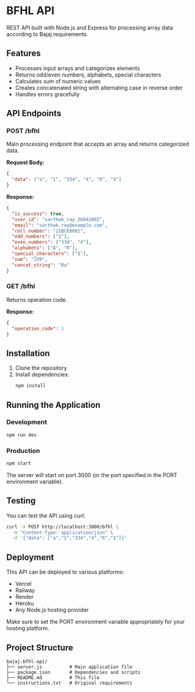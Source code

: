 # BFHL API

REST API built with Node.js and Express for processing array data according to Bajaj requirements.

## Features

- Processes input arrays and categorizes elements
- Returns odd/even numbers, alphabets, special characters
- Calculates sum of numeric values
- Creates concatenated string with alternating case in reverse order
- Handles errors gracefully

## API Endpoints

### POST /bfhl
Main processing endpoint that accepts an array and returns categorized data.

**Request Body:**
```json
{
  "data": ["a", "1", "334", "4", "R", "$"]
}
```

**Response:**
```json
{
  "is_success": true,
  "user_id": "sarthak_ray_26042002",
  "email": "sarthak.ray@example.com",
  "roll_number": "21BCE0001",
  "odd_numbers": ["1"],
  "even_numbers": ["334", "4"],
  "alphabets": ["A", "R"],
  "special_characters": ["$"],
  "sum": "339",
  "concat_string": "Ra"
}
```

### GET /bfhl
Returns operation code.

**Response:**
```json
{
  "operation_code": 1
}
```

## Installation

1. Clone the repository
2. Install dependencies:
   ```bash
   npm install
   ```

## Running the Application

### Development
```bash
npm run dev
```

### Production
```bash
npm start
```

The server will start on port 3000 (or the port specified in the PORT environment variable).

## Testing

You can test the API using curl:

```bash
curl -X POST http://localhost:3000/bfhl \
  -H "Content-Type: application/json" \
  -d '{"data": ["a","1","334","4","R","$"]}'
```

## Deployment

This API can be deployed to various platforms:
- Vercel
- Railway
- Render
- Heroku
- Any Node.js hosting provider

Make sure to set the PORT environment variable appropriately for your hosting platform.

## Project Structure

```
bajaj-bfhl-api/
├── server.js          # Main application file
├── package.json       # Dependencies and scripts
├── README.md          # This file
└── instructions.txt   # Original requirements
```
